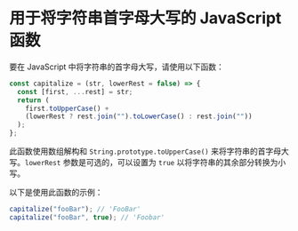 # 用于将字符串首字母大写的 JavaScript 函数

要在 JavaScript 中将字符串的首字母大写，请使用以下函数：

```js
const capitalize = (str, lowerRest = false) => {
  const [first, ...rest] = str;
  return (
    first.toUpperCase() +
    (lowerRest ? rest.join("").toLowerCase() : rest.join(""))
  );
};
```

此函数使用数组解构和 `String.prototype.toUpperCase()` 来将字符串的首字母大写。`lowerRest` 参数是可选的，可以设置为 `true` 以将字符串的其余部分转换为小写。

以下是使用此函数的示例：

```js
capitalize("fooBar"); // 'FooBar'
capitalize("fooBar", true); // 'Foobar'
```
